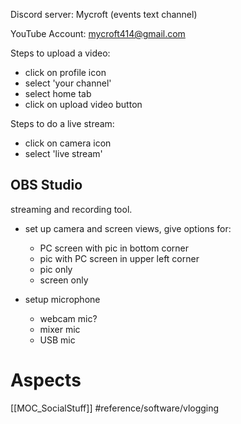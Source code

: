 Discord server: Mycroft (events text channel)

YouTube Account: mycroft414@gmail.com

Steps to upload a video:
- click on profile icon
- select 'your channel'
- select home tab
- click on upload video button

Steps to do a live stream:
- click on camera icon
- select 'live stream'

## OBS Studio
streaming and recording tool.
- set up camera and screen views, give options for:
	- PC screen with pic in bottom corner
	- pic with PC screen in upper left corner
	- pic only
	- screen only

- setup microphone
	- webcam mic?
	- mixer mic
	- USB mic

# Aspects
[[MOC_SocialStuff]]
#reference/software/vlogging

